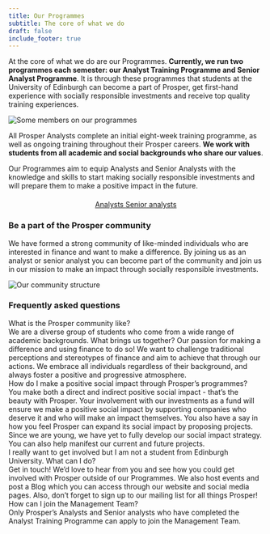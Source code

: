 ```yaml
---
title: Our Programmes
subtitle: The core of what we do
draft: false
include_footer: true
---
```

At the core of what we do are our Programmes. **Currently, we run two programmes each semester: our Analyst Training Programme and Senior Analyst Programme**. It is through these programmes that students at the University of Edinburgh can become a part of Prosper, get first-hand experience with socially responsible investments and receive top quality training experiences.

![Some members on our programmes](/images/pinboard-design.png)

All Prosper Analysts complete an initial eight-week training programme, as well as ongoing training throughout their Prosper careers. **We work with students from all academic and social backgrounds who share our values**.

Our Programmes aim to equip Analysts and Senior Analysts with the knowledge and skills to start making socially responsible investments and will prepare them to make a positive impact in the future.

<div style="width: wrap; margin: auto; text-align: center; margin: 20px 0px 20px;">

<a href="/training">
<span class="button signup-button rounded secondary-btn raised" style="width: 250px; margin: auto; margin-top: 5px; margin-bottom: 5px;">
    Analysts
</span>
</a>

<a href="/senior-analyst-programme">
<span class="button signup-button rounded secondary-btn raised" style="width: 250px; margin: auto; margin-top: 5px; margin-bottom: 5px;">
    Senior analysts
</span>
</a>

</div>

### Be a part of the Prosper community

We have formed a strong community of like-minded individuals who are interested in finance and want to make a difference. By joining us as an analyst or senior analyst you can become part of the community and join us in our mission to make an impact through socially responsible investments.

![Our community structure](/images/community-structure.png)

### Frequently asked questions

<div class="accordion">
  <div class="accordion-item">
    <div class="accordion-item-header">
      What is the Prosper community like?
    </div>
    <div class="accordion-item-body">
      <div class="accordion-item-body-content">
        We are a diverse group of students who come from a wide range of academic backgrounds. What brings us together? Our passion for making a difference and using finance to do so! We want to challenge traditional perceptions and stereotypes of finance and aim to achieve that through our actions. We embrace all individuals regardless of their background, and always foster a positive and progressive atmosphere.
      </div>
    </div>
  </div>
  <div class="accordion-item">
    <div class="accordion-item-header">
      How do I make a positive social impact through Prosper’s programmes?
    </div>
    <div class="accordion-item-body">
      <div class="accordion-item-body-content">
        You make both a direct and indirect positive social impact - that’s the beauty with Prosper. Your involvement with our investments as a fund will ensure we make a positive social impact by supporting companies who deserve it and who will make an impact themselves. You also have a say in how you feel Prosper can expand its social impact by proposing projects. Since we are young, we have yet to fully develop our social impact strategy. You can also help manifest our current and future projects.
      </div>
    </div>
  </div>
  <div class="accordion-item">
    <div class="accordion-item-header">
      I really want to get involved but I am not a student from Edinburgh University. What can I do?
    </div>
    <div class="accordion-item-body">
      <div class="accordion-item-body-content">
        Get in touch! We’d love to hear from you and see how you could get involved with Prosper outside of our Programmes. We also host events and post a Blog which you can access through our website and social media pages. Also, don’t forget to sign up to our mailing list for all things Prosper!
      </div>
    </div>
  </div>
  <div class="accordion-item">
    <div class="accordion-item-header">
      How can I join the Management Team?
    </div>
    <div class="accordion-item-body">
      <div class="accordion-item-body-content">
        Only Prosper’s Analysts and Senior analysts who have completed the Analyst Training Programme can apply to join the Management Team.
      </div>
    </div>
  </div>
</div>

<script>
    const accordionItemHeaders = document.querySelectorAll(".accordion-item-header");

accordionItemHeaders.forEach(accordionItemHeader => {
  accordionItemHeader.addEventListener("click", event => {
    
    // Uncomment in case you only want to allow for the display of only one collapsed item at a time!
    
    const currentlyActiveAccordionItemHeader = document.querySelector(".accordion-item-header.active");
    if(currentlyActiveAccordionItemHeader && currentlyActiveAccordionItemHeader!==accordionItemHeader) {
      currentlyActiveAccordionItemHeader.classList.toggle("active");
      currentlyActiveAccordionItemHeader.nextElementSibling.style.maxHeight = 0;
    }

    accordionItemHeader.classList.toggle("active");
    const accordionItemBody = accordionItemHeader.nextElementSibling;
    if(accordionItemHeader.classList.contains("active")) {
      accordionItemBody.style.maxHeight = accordionItemBody.scrollHeight + "px";
    }
    else {
      accordionItemBody.style.maxHeight = 0;
    }
    
  });
});
</script>